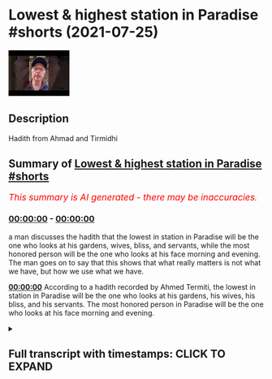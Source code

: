 # Lowest & highest station in Paradise #shorts (2021-07-25)

![alt Lowest & highest station in Paradise #shorts](bpzb1rjHUkI.jpg "Lowest & highest station in Paradise #shorts")

## Description

Hadith from Ahmad and Tirmidhi

## Summary of [Lowest & highest station in Paradise #shorts](https://www.youtube.com/watch?v=bpzb1rjHUkI)


*<span style="color:red; font-size:125%">This summary is AI generated - there may be inaccuracies</span>. [](/)*

### [00:00:00](https://www.youtube.com/watch?v=bpzb1rjHUkI&t=0) - [00:00:00](https://www.youtube.com/watch?v=bpzb1rjHUkI&t=0)

a man discusses the hadith that the lowest in station in Paradise will be the one who looks at his gardens, wives, bliss, and servants, while the most honored person will be the one who looks at his face morning and evening. The man goes on to say that this shows that what really matters is not what we have, but how we use what we have.

**[00:00:00](https://www.youtube.com/watch?v=bpzb1rjHUkI&t=0)** According to a hadith recorded by Ahmed Termiti, the lowest in station in Paradise will be the one who looks at his gardens, his wives, his bliss, and his servants. The most honored person in Paradise will be the one who looks at his face morning and evening.

<details><summary><h2>Full transcript with timestamps: CLICK TO EXPAND</h2></summary>

[0:00:01](https://youtu.be/bpzb1rjHUkI?t=1) ibn umar related that the messenger of  
[0:00:03](https://youtu.be/bpzb1rjHUkI?t=3) god upon whom be peace  
[0:00:04](https://youtu.be/bpzb1rjHUkI?t=4) said the lowest in station among the  
[0:00:07](https://youtu.be/bpzb1rjHUkI?t=7) inhabitants of paradise  
[0:00:09](https://youtu.be/bpzb1rjHUkI?t=9) will be the one who looks at his gardens  
[0:00:12](https://youtu.be/bpzb1rjHUkI?t=12) his wives  
[0:00:13](https://youtu.be/bpzb1rjHUkI?t=13) his bliss his servants and his couches  
[0:00:16](https://youtu.be/bpzb1rjHUkI?t=16) stretching a thousand years journey and  
[0:00:19](https://youtu.be/bpzb1rjHUkI?t=19) the one who would be  
[0:00:21](https://youtu.be/bpzb1rjHUkI?t=21) most honored by god will be the one who  
[0:00:24](https://youtu.be/bpzb1rjHUkI?t=24) looks at his  
[0:00:24](https://youtu.be/bpzb1rjHUkI?t=24) face morning and evening  
[0:00:28](https://youtu.be/bpzb1rjHUkI?t=28) the prophet then recited on that day  
[0:00:31](https://youtu.be/bpzb1rjHUkI?t=31) will faces be resplendent looking  
[0:00:34](https://youtu.be/bpzb1rjHUkI?t=34) upon their lord from surah 75  
[0:00:38](https://youtu.be/bpzb1rjHUkI?t=38) 22 hadith from ahmed termiti  

</details>
